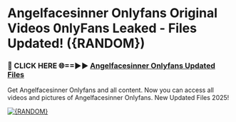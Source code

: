 # Angelfacesinner Onlyfans Original Videos 0nlyFans Leaked - Files Updated! ({RANDOM})

<h3>🔴 CLICK HERE 🌐==►► <a href="https://betterlinks.top/A2PfLJ" rel="nofollow">Angelfacesinner Onlyfans Updated Files</a></h3>

Get Angelfacesinner Onlyfans and all content. Now you can access all videos and pictures of Angelfacesinner Onlyfans. New Updated Files 2025!

[![{RANDOM}](https://i.imgur.com/ppqm5kG.gif)](https://betterlinks.top/A2PfLJ)